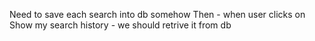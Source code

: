 Need to save each search into db somehow
Then - when user clicks on Show my search history - we should retrive it from db
